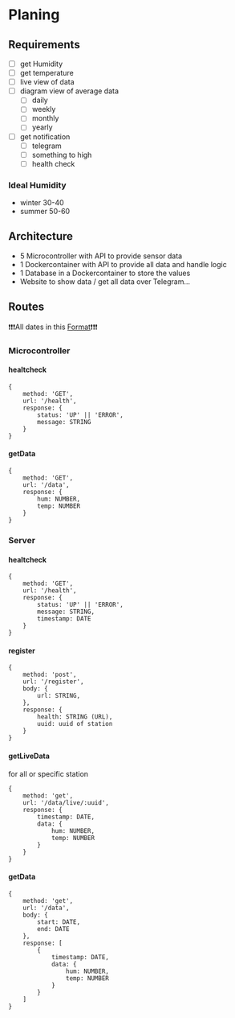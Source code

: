 # Planing

## Requirements

- [ ] get Humidity
- [ ] get temperature
- [ ] live view of data
- [ ] diagram view of average data
  - [ ] daily
  - [ ] weekly
  - [ ] monthly
  - [ ] yearly
  
- [ ] get notification 
  - [ ] telegram
  - [ ] something to high
  - [ ] health check 

### Ideal Humidity
- winter 30-40
- summer 50-60

## Architecture

- 5 Microcontroller with API to provide sensor data
- 1 Dockercontainer with API to provide all data and handle logic
- 1 Database in a Dockercontainer to store the values
- Website to show data / get all data over Telegram...

## Routes

❗❗❗All dates in this [Format](https://pradeepl.com/blog/dates-in-apis/#:~:text=The%20pattern%20for%20this%20date,in%20your%20RESTful%20web%20APIs.)❗❗❗

### Microcontroller

#### healtcheck
```
{
    method: 'GET',
    url: '/health',
    response: {
        status: 'UP' || 'ERROR',
        message: STRING
    }
}
```

#### getData
```
{
    method: 'GET',
    url: '/data',
    response: {
        hum: NUMBER,
        temp: NUMBER
    }
}
```

### Server

#### healtcheck
```
{
    method: 'GET',
    url: '/health',
    response: {
        status: 'UP' || 'ERROR',
        message: STRING,
        timestamp: DATE
    }
}
```

#### register
```
{
    method: 'post',
    url: '/register',
    body: {
        url: STRING,
    },
    response: {
        health: STRING (URL),
        uuid: uuid of station
    }
}
```

#### getLiveData
for all or specific station
```
{
    method: 'get',
    url: '/data/live/:uuid',
    response: {
        timestamp: DATE,
        data: {
            hum: NUMBER,
            temp: NUMBER
        }
    }
}
```

#### getData
```
{
    method: 'get',
    url: '/data',
    body: {
        start: DATE,
        end: DATE
    },
    response: [
        {
            timestamp: DATE,
            data: {
                hum: NUMBER,
                temp: NUMBER
            }
        }
    ]
}
```